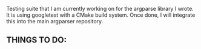 Testing suite that I am currently working on for the argparse library I wrote. It is using googletest
with a CMake build system. Once done, I will integrate this into the main argparser repository.

THINGS TO DO:
- 

